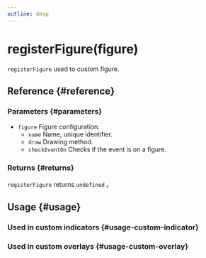 ```yaml
---
outline: deep
---
```


# registerFigure(figure)
`registerFigure` used to custom figure.

## Reference {#reference}
<!--@include: @/@views/api/references/chart/registerFigure.md-->

### Parameters {#parameters}
- `figure` Figure configuration.
  - `name` Name, unique identifier.
  - `draw` Drawing method.
  - `checkEventOn` Checks if the event is on a figure.


### Returns {#returns}
`registerFigure` returns `undefined` 。

## Usage {#usage}
<script setup>
import CustomFigureCustomIndicator from '../../../@views/api/samples/custom-figure-custom-indicator/index.vue'
import CustomFigureCustomOverlay from '../../../@views/api/samples/custom-figure-custom-overlay/index.vue'
</script>

### Used in custom indicators {#usage-custom-indicator}
<CustomFigureCustomIndicator />

### Used in custom overlays {#usage-custom-overlay}
<CustomFigureCustomOverlay />